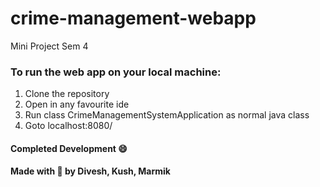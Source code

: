 # crime-management-webapp
Mini Project Sem 4 
### To run the web app on your local machine:
1. Clone the repository
2. Open in any favourite ide
3. Run class CrimeManagementSystemApplication as normal java class
4. Goto localhost:8080/<endpt>

#### Completed Development :smile: 	
#### Made with :blue_heart:	by Divesh, Kush, Marmik
